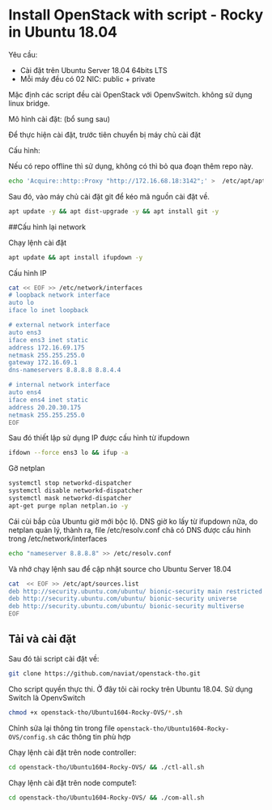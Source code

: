 # Install OpenStack with script - Rocky in Ubuntu 18.04

Yêu cầu:

- Cài đặt trên Ubuntu Server 18.04 64bits LTS
- Mỗi máy đều có 02 NIC: public + private

Mặc định các script đều cài OpenStack với OpenvSwitch. không sử dụng linux bridge.

Mô hình cài đặt: (bổ sung sau)

Để thực hiện cài đặt, trước tiên chuyển bị máy chủ cài đặt

Cấu hình:

Nếu có repo offline thì sử dụng, không có thì bỏ qua đoạn thêm repo này.

```sh
echo 'Acquire::http::Proxy "http://172.16.68.18:3142";' >  /etc/apt/apt.conf
```

Sau đó, vào máy chủ cài đặt git để kéo mã nguồn cài đặt về.

```sh
apt update -y && apt dist-upgrade -y && apt install git -y
```

##Cấu hình lại network

Chạy lệnh cài đặt

```sh
apt update && apt install ifupdown -y
```

Cấu hình IP

```sh
cat << EOF >> /etc/network/interfaces
# loopback network interface
auto lo
iface lo inet loopback

# external network interface
auto ens3
iface ens3 inet static
address 172.16.69.175
netmask 255.255.255.0
gateway 172.16.69.1
dns-nameservers 8.8.8.8 8.8.4.4

# internal network interface
auto ens4
iface ens4 inet static
address 20.20.30.175
netmask 255.255.255.0
EOF
```

Sau đó thiết lập sử dụng IP được cấu hình từ ifupdown

```sh
ifdown --force ens3 lo && ifup -a
```

Gỡ netplan

```sh
systemctl stop networkd-dispatcher
systemctl disable networkd-dispatcher
systemctl mask networkd-dispatcher
apt-get purge nplan netplan.io -y
```

Cái cùi bắp của Ubuntu giờ mới bộc lộ. DNS giờ ko lấy từ ifupdown nữa, do netplan quản lý, thành ra, file /etc/resolv.conf chả có DNS được cấu hình trong /etc/network/interfaces

```sh
echo "nameserver 8.8.8.8" >> /etc/resolv.conf
```

Và nhớ chạy lệnh sau để cập nhật source cho Ubuntu Server 18.04

```sh
cat  << EOF >> /etc/apt/sources.list
deb http://security.ubuntu.com/ubuntu/ bionic-security main restricted
deb http://security.ubuntu.com/ubuntu/ bionic-security universe
deb http://security.ubuntu.com/ubuntu/ bionic-security multiverse
EOF
```

## Tải và cài đặt

Sau đó tải script cài đặt về:

```sh
git clone https://github.com/naviat/openstack-tho.git
```

Cho script quyền thực thi. Ở đây tôi cài rocky trên Ubuntu 18.04. Sử dụng Switch là OpenvSwitch

```sh
chmod +x openstack-tho/Ubuntu1604-Rocky-OVS/*.sh
```

Chỉnh sửa lại thông tin trong file `openstack-tho/Ubuntu1604-Rocky-OVS/config.sh` các thông tin phù hợp

Chạy lệnh cài đặt trên node controller:

```sh
cd openstack-tho/Ubuntu1604-Rocky-OVS/ && ./ctl-all.sh
```

Chạy lệnh cài đặt trên node compute1:

```sh
cd openstack-tho/Ubuntu1604-Rocky-OVS/ && ./com-all.sh
```